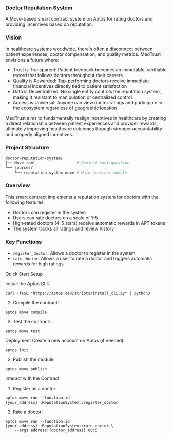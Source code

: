 ### Doctor Reputation System
A Move-based smart contract system on Aptos for rating doctors and providing incentives based on reputation.

### Vision
In healthcare systems worldwide, there's often a disconnect between patient experiences, doctor compensation, and quality metrics. MedTrust envisions a future where:

- Trust is Transparent: Patient feedback becomes an immutable, verifiable record that follows doctors throughout their careers
- Quality is Rewarded: Top-performing doctors receive immediate financial incentives directly tied to patient satisfaction
- Data is Decentralized: No single entity controls the reputation system, making it resistant to manipulation or centralized control
- Access is Universal: Anyone can view doctor ratings and participate in the ecosystem regardless of geographic location

MedTrust aims to fundamentally realign incentives in healthcare by creating a direct relationship between patient experiences and provider rewards, ultimately improving healthcare outcomes through stronger accountability and properly aligned incentives.

### Project Structure
```bash
doctor-reputation-system/
├── Move.toml                  # Project configuration
└── sources/
    └── reputation_system.move # Main contract module
```

### Overview
This smart contract implements a reputation system for doctors with the following features:

- Doctors can register in the system
- Users can rate doctors on a scale of 1-5
- High-rated doctors (4-5 stars) receive automatic rewards in APT tokens
- The system tracks all ratings and review history

### Key Functions

- `register_doctor`: Allows a doctor to register in the system
 - `rate_doctor`: Allows a user to rate a doctor and triggers automatic rewards for high ratings

Quick Start
Setup

Install the Aptos CLI:
```
curl -fsSL "https://aptos.dev/scripts/install_cli.py" | python3
```

2. Compile the contract:

```
aptos move compile
```

3. Test the contract:

```
aptos move test
```


Deployment
 Create a new account on Aptos (if needed):

```
aptos init
```

2. Publish the module:

```
aptos move publish
```

Interact with the Contract
1. Register as a doctor:

```
aptos move run --function-id {your_address}::ReputationSystem::register_doctor
```

2. Rate a doctor:

```
aptos move run --function-id {your_address}::ReputationSystem::rate_doctor \
    --args address:{doctor_address} u8:5
```

